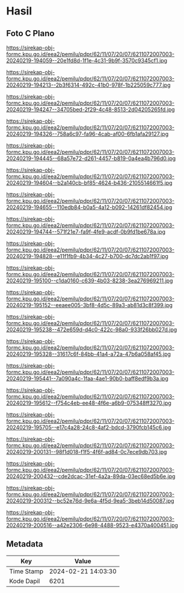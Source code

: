 # Hasil

## Foto C Plano

https://sirekap-obj-formc.kpu.go.id/eea2/pemilu/pdpr/62/11/07/20/07/6211072007003-20240219-194059--20e1fd8d-1f1e-4c31-9b9f-3570c9345cf1.jpg

https://sirekap-obj-formc.kpu.go.id/eea2/pemilu/pdpr/62/11/07/20/07/6211072007003-20240219-194213--2b3f6314-492c-41b0-978f-1b225059c777.jpg

https://sirekap-obj-formc.kpu.go.id/eea2/pemilu/pdpr/62/11/07/20/07/6211072007003-20240219-194247--34705bed-2f29-4c48-8513-2d04205265fd.jpg

https://sirekap-obj-formc.kpu.go.id/eea2/pemilu/pdpr/62/11/07/20/07/6211072007003-20240219-194326--758a6c97-fa96-4cab-af00-6fb1afa29127.jpg

https://sirekap-obj-formc.kpu.go.id/eea2/pemilu/pdpr/62/11/07/20/07/6211072007003-20240219-194445--68a57e72-d261-4457-b819-0a4ea4b796d0.jpg

https://sirekap-obj-formc.kpu.go.id/eea2/pemilu/pdpr/62/11/07/20/07/6211072007003-20240219-194604--b2a140cb-bf85-4624-b436-2105514661f5.jpg

https://sirekap-obj-formc.kpu.go.id/eea2/pemilu/pdpr/62/11/07/20/07/6211072007003-20240219-194655--110edb84-b0a5-4a12-b092-14261df82454.jpg

https://sirekap-obj-formc.kpu.go.id/eea2/pemilu/pdpr/62/11/07/20/07/6211072007003-20240219-194744--571f21e7-fa9f-4fe9-acdf-0b9fd1be678a.jpg

https://sirekap-obj-formc.kpu.go.id/eea2/pemilu/pdpr/62/11/07/20/07/6211072007003-20240219-194828--e11f1fb9-4b34-4c27-b700-dc7dc2ab1f97.jpg

https://sirekap-obj-formc.kpu.go.id/eea2/pemilu/pdpr/62/11/07/20/07/6211072007003-20240219-195100--c1da0160-c639-4b03-8238-3ea276969211.jpg

https://sirekap-obj-formc.kpu.go.id/eea2/pemilu/pdpr/62/11/07/20/07/6211072007003-20240219-195152--eeaee005-3bf8-4d5c-89a3-ab81d3c8f399.jpg

https://sirekap-obj-formc.kpu.go.id/eea2/pemilu/pdpr/62/11/07/20/07/6211072007003-20240219-195238--472e659d-d4c0-422c-98a0-933f26bb027d.jpg

https://sirekap-obj-formc.kpu.go.id/eea2/pemilu/pdpr/62/11/07/20/07/6211072007003-20240219-195328--31617c6f-84bb-41a4-a72a-47b6a058af45.jpg

https://sirekap-obj-formc.kpu.go.id/eea2/pemilu/pdpr/62/11/07/20/07/6211072007003-20240219-195441--7a090a4c-1faa-4ae1-90b0-baff8edf9b3a.jpg

https://sirekap-obj-formc.kpu.go.id/eea2/pemilu/pdpr/62/11/07/20/07/6211072007003-20240219-195612--f754c4eb-ee48-4f6e-a6b9-075348ff3270.jpg

https://sirekap-obj-formc.kpu.go.id/eea2/pemilu/pdpr/62/11/07/20/07/6211072007003-20240219-195705--e17c4a28-24c8-4af2-bdcd-3790fcb145c6.jpg

https://sirekap-obj-formc.kpu.go.id/eea2/pemilu/pdpr/62/11/07/20/07/6211072007003-20240219-200131--98f1d018-f1f5-4f6f-ad84-0c7ece9db703.jpg

https://sirekap-obj-formc.kpu.go.id/eea2/pemilu/pdpr/62/11/07/20/07/6211072007003-20240219-200432--cde2dcac-31ef-4a2a-89da-03ec68ed5b6e.jpg

https://sirekap-obj-formc.kpu.go.id/eea2/pemilu/pdpr/62/11/07/20/07/6211072007003-20240219-200312--bc52e76d-9e6a-4f5d-9ea5-3beb14d50087.jpg

https://sirekap-obj-formc.kpu.go.id/eea2/pemilu/pdpr/62/11/07/20/07/6211072007003-20240219-200516--a42e2306-6e98-4488-9523-e4370a400451.jpg


## Metadata

| Key        | Value               |
| ---------- | ------------------- |
| Time Stamp | 2024-02-21 14:03:30 |
| Kode Dapil | 6201                |



